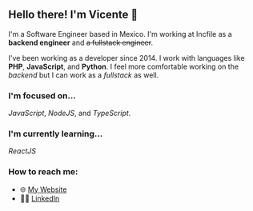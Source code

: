 ## Hello there! I'm Vicente 👋

I'm a Software Engineer based in Mexico. I'm working at Incfile as a **backend engineer** and ~~a fullstack engineer~~.

I've been working as a developer since 2014. I work with languages like **PHP**, **JavaScript**, and **Python**. I feel more comfortable working on the _backend_ but I can work as a _fullstack_ as well.

### I'm focused on...
_JavaScript_, _NodeJS_, and _TypeScript_.

### I'm currently learning...
_ReactJS_

### How to reach me:
 - 🌐 [My Website](https://vicentegtz.com/)
- 👨‍💼 [LinkedIn](https://www.linkedin.com/in/vicentegtz/)

<!--
**vcgtz/vcgtz** is a ✨ _special_ ✨ repository because its `README.md` (this file) appears on your GitHub profile.

Here are some ideas to get you started:

- 🔭 I’m currently working on ...
- 🌱 I’m currently learning ...
- 👯 I’m looking to collaborate on ...
- 🤔 I’m looking for help with ...
- 💬 Ask me about ...
- 📫 How to reach me: ...
- 😄 Pronouns: ...
- ⚡ Fun fact: ...
-->
